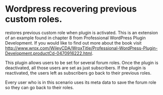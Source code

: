Wordpress recovering previous custom roles.
===================


restores previous custom role when plugin is activated. This is an extension of an example found in chapter 8 from Professional WordPress Plugin Development. If you would like to find out more about the book visit http://www.wrox.com/WileyCDA/WroxTitle/Professional-WordPress-Plugin-Development.productCd-0470916222.html.

This plugin allows users to be set for several forum roles. Once the plugin is deactivated, all those users are set as just subscribers.
If the plugin is reactivated, the users left as subscribers go back to their previous roles.

Every user who is in this scenario uses its meta data to save the forum role so they can go back to their roles.
